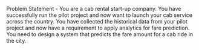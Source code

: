 Problem Statement - You are a cab rental start-up company. 
You have successfully run the pilot project and now want to launch your cab service across the country. 
You have collected the historical data from your pilot project and now have a requirement to apply analytics for fare prediction. 
You need to design a system that predicts the fare amount for a cab ride in the city.


